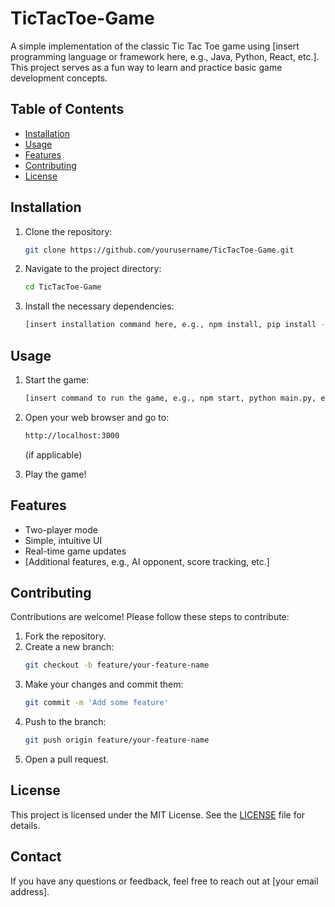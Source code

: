 # TicTacToe-Game

A simple implementation of the classic Tic Tac Toe game using [insert programming language or framework here, e.g., Java, Python, React, etc.]. This project serves as a fun way to learn and practice basic game development concepts.

## Table of Contents

- [Installation](#installation)
- [Usage](#usage)
- [Features](#features)
- [Contributing](#contributing)
- [License](#license)

## Installation

1. Clone the repository:
    ```bash
    git clone https://github.com/yourusername/TicTacToe-Game.git
    ```
2. Navigate to the project directory:
    ```bash
    cd TicTacToe-Game
    ```
3. Install the necessary dependencies:
    ```bash
    [insert installation command here, e.g., npm install, pip install -r requirements.txt, etc.]
    ```

## Usage

1. Start the game:
    ```bash
    [insert command to run the game, e.g., npm start, python main.py, etc.]
    ```
2. Open your web browser and go to:
    ```bash
    http://localhost:3000
    ```
    (if applicable)

3. Play the game!

## Features

- Two-player mode
- Simple, intuitive UI
- Real-time game updates
- [Additional features, e.g., AI opponent, score tracking, etc.]

## Contributing

Contributions are welcome! Please follow these steps to contribute:

1. Fork the repository.
2. Create a new branch:
    ```bash
    git checkout -b feature/your-feature-name
    ```
3. Make your changes and commit them:
    ```bash
    git commit -m 'Add some feature'
    ```
4. Push to the branch:
    ```bash
    git push origin feature/your-feature-name
    ```
5. Open a pull request.

## License

This project is licensed under the MIT License. See the [LICENSE](LICENSE) file for details.

## Contact

If you have any questions or feedback, feel free to reach out at [your email address].


